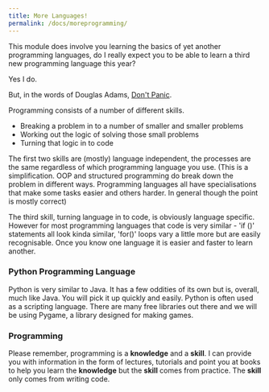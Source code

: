 ```yaml
---
title: More Languages!
permalink: /docs/moreprogramming/
---
```


This module does involve you learning the basics of yet another programming languages, do I really expect you to be able to learn a third new programming language this year?  

Yes I do.  

But, in the words of Douglas Adams, [Don't Panic](https://en.wikipedia.org/wiki/The_Hitchhiker%27s_Guide_to_the_Galaxy).  

Programming consists of a number of different skills.  
* Breaking a problem in to a number of smaller and smaller problems  
* Working out the logic of solving those small problems  
* Turning that logic in to code  

The first two skills are (mostly) language independent, the processes are the same regardless of which programming language you use. (This is a simplification. OOP and structured programming do break down the problem in different ways. Programming languages all have specialisations that make some tasks easier and others harder. In general though the point is mostly correct)  

The third skill, turning language in to code, is obviously language specific. However for most programming languages that code is very similar - 'if ()' statements all look kinda similar, 'for()' loops vary a little more but are easily recognisable. Once you know one language it is easier and faster to learn another.

### Python Programming Language

Python is very similar to Java. It has a few oddities of its own but is, overall, much like Java. You will pick it up quickly and 
easily. Python is often used as a scripting language. There are many free libraries out there and we will be using Pygame, a library designed for making games.


### Programming

Please remember, programming is a **knowledge** and a **skill**. I can provide you with information in the form of lectures, tutorials and point you at books to help you learn the **knowledge** but the **skill** comes from practice. The **skill** only comes from writing code.